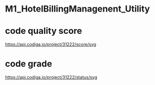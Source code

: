 # M1_HotelBillingManagenent_Utility

# code quality score
https://api.codiga.io/project/31222/score/svg

# code grade
https://api.codiga.io/project/31222/status/svg
